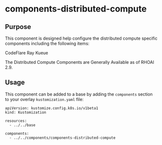 # components-distributed-compute

## Purpose
This component is designed help configure the distributed compute specific components including the following items:

CodeFlare
Ray
Kueue

The Distributed Compute Components are Generally Available as of RHOAI 2.9.

## Usage

This component can be added to a base by adding the `components` section to your overlay `kustomization.yaml` file:

```
apiVersion: kustomize.config.k8s.io/v1beta1
kind: Kustomization

resources:
  - ../../base

components:
  - ../../components/components-distributed-compute
```
